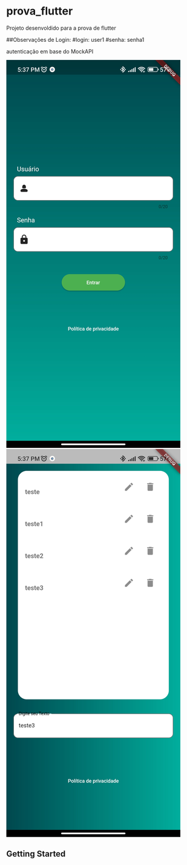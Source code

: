 # prova_flutter

Projeto desenvoldido para a prova de flutter

##Observações de Login:
#login: user1
#senha: senha1

autenticação em base do MockAPI

![Tela de login](imagens/login.jpg)
![Tela home](imagens/home.jpg)

## Getting Started

